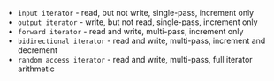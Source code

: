 - `input iterator` - read, but not write, single-pass, increment only
- `output iterator` - write, but not read, single-pass, increment only
- `forward iterator` - read and write, multi-pass, increment only
- `bidirectional iterator` - read and write, multi-pass, increment and decrement
- `random access iterator` - read and write, multi-pass, full iterator arithmetic

